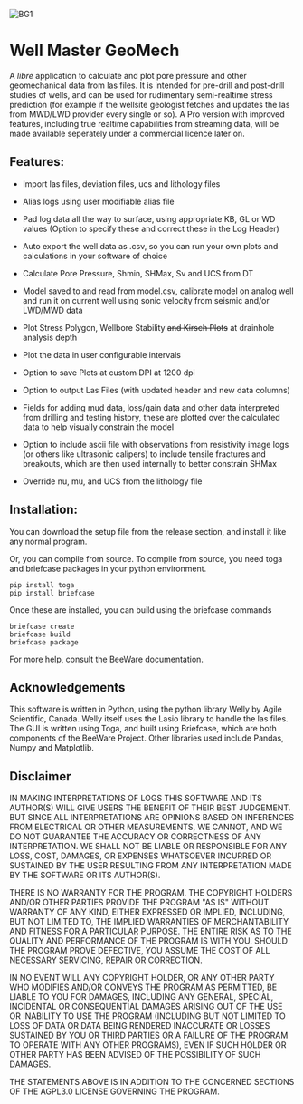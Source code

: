 
![BG1](https://github.com/GeoArkadeep/WellMasterGeoMech/assets/160126374/27efa304-817d-4520-a5f5-65e63e679c15)
# Well Master GeoMech

A *libre* application to calculate and plot pore pressure and other geomechanical data from las files. It is intended for pre-drill and post-drill studies of wells, and can be used for rudimentary semi-realtime stress prediction (for example if the wellsite geologist fetches and updates the las from MWD/LWD provider every single or so). A Pro version with improved features, including true realtime capabilities from streaming data, will be made available seperately under a commercial licence later on.

## Features:

* Import las files, deviation files, ucs and lithology files

* Alias logs using user modifiable alias file

* Pad log data all the way to surface, using appropriate KB, GL or WD values (Option to specify these and correct these in the Log Header)

* Auto export the well data as .csv, so you can run your own plots and calculations in your software of choice

* Calculate Pore Pressure, Shmin, SHMax, Sv and UCS from DT

* Model saved to and read from model.csv, calibrate model on analog well and run it on current well using sonic velocity from seismic and/or LWD/MWD data 

* Plot Stress Polygon, Wellbore Stability ~~and Kirsch Plots~~ at drainhole analysis depth

* Plot the data in user configurable intervals

* Option to save Plots ~~at custom DPI~~ at 1200 dpi

* Option to output Las Files (with updated header and new data columns)

* Fields for adding mud data, loss/gain data and other data interpreted from drilling and testing history, these are plotted over the calculated data to help visually constrain the model

* Option to include ascii file with observations from resistivity image logs (or others like ultrasonic calipers) to include tensile fractures and breakouts, which are then used internally to better constrain SHMax

* Override nu, mu, and UCS from the lithology file 

## Installation:

You can download the setup file from the release section, and install it like any normal program.

Or, you can compile from source. To compile from source, you need toga and briefcase packages in your python environment.
````
pip install toga
pip install briefcase
````
Once these are installed, you can build using the briefcase commands
````
briefcase create
briefcase build
briefcase package
````

For more help, consult the BeeWare documentation.

## Acknowledgements

This software is written in Python, using the python library Welly by Agile Scientific, Canada. Welly itself uses the Lasio library to handle the las files. The GUI is written using Toga, and built using Briefcase, which are both components of the BeeWare Project. Other libraries used include Pandas, Numpy and Matplotlib.

## Disclaimer

IN MAKING INTERPRETATIONS OF LOGS THIS SOFTWARE AND ITS AUTHOR(S) WILL GIVE USERS THE BENEFIT OF THEIR BEST JUDGEMENT. BUT SINCE ALL INTERPRETATIONS ARE OPINIONS BASED ON INFERENCES FROM ELECTRICAL OR OTHER MEASUREMENTS, WE CANNOT, AND WE DO NOT GUARANTEE THE ACCURACY OR CORRECTNESS OF ANY INTERPRETATION. WE SHALL NOT BE LIABLE OR RESPONSIBLE FOR ANY LOSS, COST, DAMAGES, OR EXPENSES WHATSOEVER INCURRED OR SUSTAINED BY THE USER RESULTING FROM ANY INTERPRETATION MADE BY THE SOFTWARE OR ITS AUTHOR(S).

THERE IS NO WARRANTY FOR THE PROGRAM. THE COPYRIGHT HOLDERS AND/OR OTHER PARTIES PROVIDE THE PROGRAM "AS IS" WITHOUT WARRANTY OF ANY KIND, EITHER EXPRESSED OR IMPLIED, INCLUDING, BUT NOT LIMITED TO, THE IMPLIED WARRANTIES OF MERCHANTABILITY AND FITNESS FOR A PARTICULAR PURPOSE. THE ENTIRE RISK AS TO THE QUALITY AND PERFORMANCE OF THE PROGRAM IS WITH YOU. SHOULD THE PROGRAM PROVE DEFECTIVE, YOU ASSUME THE COST OF ALL NECESSARY SERVICING, REPAIR OR CORRECTION.

IN NO EVENT WILL ANY COPYRIGHT HOLDER, OR ANY OTHER PARTY WHO MODIFIES AND/OR CONVEYS THE PROGRAM AS PERMITTED, BE LIABLE TO YOU FOR DAMAGES, INCLUDING ANY GENERAL, SPECIAL, INCIDENTAL OR CONSEQUENTIAL DAMAGES ARISING OUT OF THE USE OR INABILITY TO USE THE PROGRAM (INCLUDING BUT NOT LIMITED TO LOSS OF DATA OR DATA BEING RENDERED INACCURATE OR LOSSES SUSTAINED BY YOU OR THIRD PARTIES OR A FAILURE OF THE PROGRAM TO OPERATE WITH ANY OTHER PROGRAMS), EVEN IF SUCH HOLDER OR OTHER PARTY HAS BEEN ADVISED OF THE POSSIBILITY OF SUCH DAMAGES.

THE STATEMENTS ABOVE IS IN ADDITION TO THE CONCERNED SECTIONS OF THE AGPL3.0 LICENSE GOVERNING THE PROGRAM.
